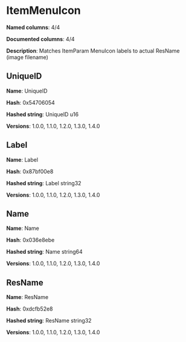 # ItemMenuIcon
**Named columns**: 4/4

**Documented columns**: 4/4

**Description**: Matches ItemParam MenuIcon labels to actual ResName (image filename)
## UniqueID

**Name**: UniqueID

**Hash**: 0x54706054

**Hashed string**: UniqueID u16

**Versions**: 1.0.0, 1.1.0, 1.2.0, 1.3.0, 1.4.0

## Label

**Name**: Label

**Hash**: 0x87bf00e8

**Hashed string**: Label string32

**Versions**: 1.0.0, 1.1.0, 1.2.0, 1.3.0, 1.4.0

## Name

**Name**: Name

**Hash**: 0x036e8ebe

**Hashed string**: Name string64

**Versions**: 1.0.0, 1.1.0, 1.2.0, 1.3.0, 1.4.0

## ResName

**Name**: ResName

**Hash**: 0xdcfb52e8

**Hashed string**: ResName string32

**Versions**: 1.0.0, 1.1.0, 1.2.0, 1.3.0, 1.4.0

